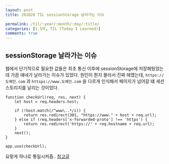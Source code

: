 ```yaml
---
layout: post
title: 201028 TIL sessionStorage 날라가는 이슈

permalink: /til/:year/:month/:day/:title/
categories: [1.5막, TIL (Today I Learned)]
comments: true
---
```


## sessionStorage 날라가는 이슈

웹에서 단기적으로 필요한 값들은 최초 통신 이후에 sessionStorage에 저장해뒀었는데 가끔 얘네가 날라가는 이슈가 있었다.
원인이 뭔지 몰라서 진짜 헤맸는데, `https://도메인.com` 과 `httsps://www.도메인.com` 을 다르게 인식해서 페이지가 넘어갈 떄 세션스토리지를 날리는 것이었다.

```
function checkUrl(req, res, next) {
    let host = req.headers.host;

    if (!host.match(/^www\..*/i)) {
        return res.redirect(301, "https://www." + host + req.url);
    } else if (req.headers['x-forwarded-proto'] !== 'https') {
        return res.redirect('https://' + req.hostname + req.url);
    }
    next();
}

app.use(checkUrl);
```


요렇게 하나로 통일시켜줌.. 
[참고글](https://developer.mozilla.org/ko/docs/Web/HTTP/Basics_of_HTTP/Choosing_between_www_and_non-www_URLs)

